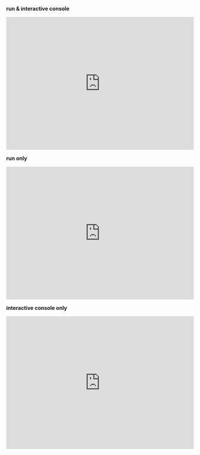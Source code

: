 **run & interactive console**
<iframe src="https://trinket.io/embed/python3/3f2549511e" width="100%" height="356" frameborder="0" marginwidth="0" marginheight="0" allowfullscreen></iframe>

**run only**

<iframe src="https://trinket.io/embed/python3/3f2549511e?runOption=run" width="100%" height="356" frameborder="0" marginwidth="0" marginheight="0" allowfullscreen></iframe>


**interactive console only**
<iframe src="https://trinket.io/embed/python3/3f2549511e?runOption=console" width="100%" height="356" frameborder="0" marginwidth="0" marginheight="0" allowfullscreen></iframe>